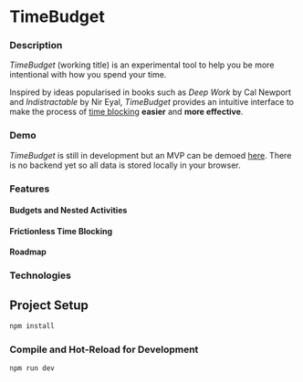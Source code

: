 # TimeBudget

### Description
_TimeBudget_ (working title) is an experimental tool to help you be more intentional with how you spend your time.

Inspired by ideas popularised in books such as _Deep Work_ by Cal Newport and _Indistractable_ by Nir Eyal, _TimeBudget_ provides an intuitive interface to make the process of [time blocking](https://todoist.com/productivity-methods/time-blocking) **easier** and **more effective**.

### Demo

_TimeBudget_ is still in development but an MVP can be demoed [here](https://timeblock.netlify.app/). There is no backend yet so all data is stored locally in your browser. 

 
### Features

#### Budgets and Nested Activities

#### Frictionless Time Blocking

#### Roadmap

### Technologies








## Project Setup

```sh
npm install
```

### Compile and Hot-Reload for Development

```sh
npm run dev
```